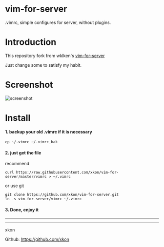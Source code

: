 vim-for-server
==============

.vimrc, simple configures for server, without plugins.

# Introduction

This repository fork from wklken's [vim-for-server](https://github.com/wklken/vim-for-server)

Just change some to satisfy my habit.

# Screenshot

![screenshot](https://raw.githubusercontent.com/xkon/vim-for-server/master/vim-for-server.png)

# Install

#### 1. backup your old .vimrc if it is necessary

```
cp ~/.vimrc ~/.vimrc_bak
```

#### 2. just get the file

recommend
```
curl https://raw.githubusercontent.com/xkon/vim-for-server/master/vimrc > ~/.vimrc
```
or  use git

```
git clone https://github.com/xkon/vim-for-server.git
ln -s vim-for-server/vimrc ~/.vimrc
```

#### 3. Done, enjoy it



------------------------
------------------------

xkon


Github: https://github.com/xkon


